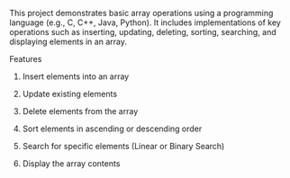 This project demonstrates basic array operations using a programming language (e.g., C, C++, Java, Python). It includes implementations of key operations such as inserting, updating, deleting, sorting, searching, and displaying elements in an array.

Features

1. Insert elements into an array

2. Update existing elements

3. Delete elements from the array

4. Sort elements in ascending or descending order

5. Search for specific elements (Linear or Binary Search)

6. Display the array contents

